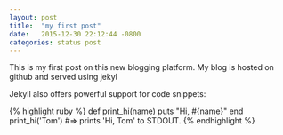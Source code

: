 ```yaml
---
layout: post
title:  "my first post"
date:   2015-12-30 22:12:44 -0800
categories: status post
---
```

This is my first post on this new blogging platform.
My blog is hosted on github and served using jekyl

Jekyll also offers powerful support for code snippets:

{% highlight ruby %}
def print_hi(name)
  puts "Hi, #{name}"
end
print_hi('Tom')
#=> prints 'Hi, Tom' to STDOUT.
{% endhighlight %}
